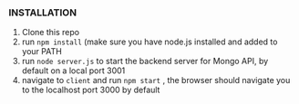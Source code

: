### INSTALLATION
1) Clone this repo
2) run ```npm install``` (make sure you have node.js installed and added to your PATH
3) run ```node server.js``` to start the backend server for Mongo API, by default on a local port 3001
4) navigate to ```client``` and run ```npm start``` , the browser should navigate you to the localhost port 3000 by default
